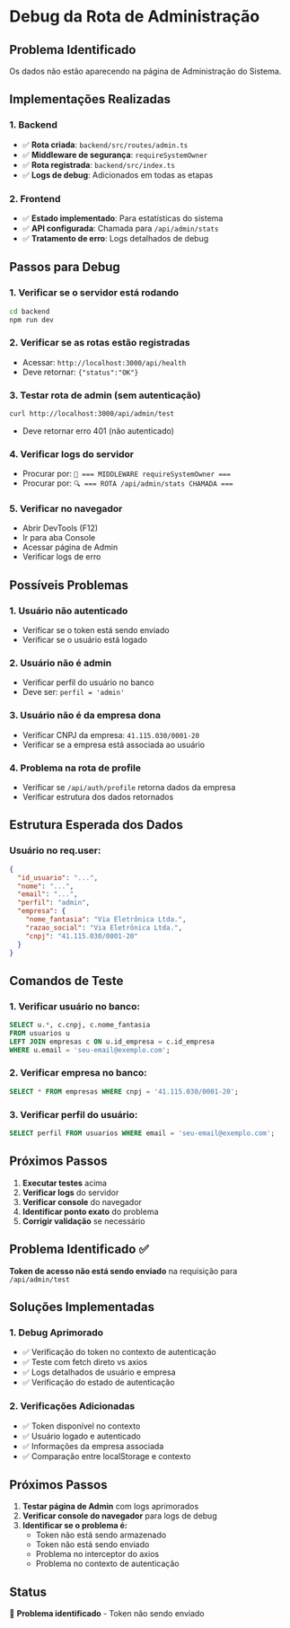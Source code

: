 # Debug da Rota de Administração

## Problema Identificado
Os dados não estão aparecendo na página de Administração do Sistema.

## Implementações Realizadas

### 1. Backend
- ✅ **Rota criada**: `backend/src/routes/admin.ts`
- ✅ **Middleware de segurança**: `requireSystemOwner`
- ✅ **Rota registrada**: `backend/src/index.ts`
- ✅ **Logs de debug**: Adicionados em todas as etapas

### 2. Frontend
- ✅ **Estado implementado**: Para estatísticas do sistema
- ✅ **API configurada**: Chamada para `/api/admin/stats`
- ✅ **Tratamento de erro**: Logs detalhados de debug

## Passos para Debug

### 1. Verificar se o servidor está rodando
```bash
cd backend
npm run dev
```

### 2. Verificar se as rotas estão registradas
- Acessar: `http://localhost:3000/api/health`
- Deve retornar: `{"status":"OK"}`

### 3. Testar rota de admin (sem autenticação)
```bash
curl http://localhost:3000/api/admin/test
```
- Deve retornar erro 401 (não autenticado)

### 4. Verificar logs do servidor
- Procurar por: `🔐 === MIDDLEWARE requireSystemOwner ===`
- Procurar por: `🔍 === ROTA /api/admin/stats CHAMADA ===`

### 5. Verificar no navegador
- Abrir DevTools (F12)
- Ir para aba Console
- Acessar página de Admin
- Verificar logs de erro

## Possíveis Problemas

### 1. **Usuário não autenticado**
- Verificar se o token está sendo enviado
- Verificar se o usuário está logado

### 2. **Usuário não é admin**
- Verificar perfil do usuário no banco
- Deve ser: `perfil = 'admin'`

### 3. **Usuário não é da empresa dona**
- Verificar CNPJ da empresa: `41.115.030/0001-20`
- Verificar se a empresa está associada ao usuário

### 4. **Problema na rota de profile**
- Verificar se `/api/auth/profile` retorna dados da empresa
- Verificar estrutura dos dados retornados

## Estrutura Esperada dos Dados

### Usuário no req.user:
```json
{
  "id_usuario": "...",
  "nome": "...",
  "email": "...",
  "perfil": "admin",
  "empresa": {
    "nome_fantasia": "Via Eletrônica Ltda.",
    "razao_social": "Via Eletrônica Ltda.",
    "cnpj": "41.115.030/0001-20"
  }
}
```

## Comandos de Teste

### 1. Verificar usuário no banco:
```sql
SELECT u.*, c.cnpj, c.nome_fantasia 
FROM usuarios u 
LEFT JOIN empresas c ON u.id_empresa = c.id_empresa 
WHERE u.email = 'seu-email@exemplo.com';
```

### 2. Verificar empresa no banco:
```sql
SELECT * FROM empresas WHERE cnpj = '41.115.030/0001-20';
```

### 3. Verificar perfil do usuário:
```sql
SELECT perfil FROM usuarios WHERE email = 'seu-email@exemplo.com';
```

## Próximos Passos

1. **Executar testes** acima
2. **Verificar logs** do servidor
3. **Verificar console** do navegador
4. **Identificar ponto exato** do problema
5. **Corrigir validação** se necessário

## Problema Identificado ✅

**Token de acesso não está sendo enviado** na requisição para `/api/admin/test`

## Soluções Implementadas

### 1. **Debug Aprimorado**
- ✅ Verificação do token no contexto de autenticação
- ✅ Teste com fetch direto vs axios
- ✅ Logs detalhados de usuário e empresa
- ✅ Verificação do estado de autenticação

### 2. **Verificações Adicionadas**
- ✅ Token disponível no contexto
- ✅ Usuário logado e autenticado
- ✅ Informações da empresa associada
- ✅ Comparação entre localStorage e contexto

## Próximos Passos

1. **Testar página de Admin** com logs aprimorados
2. **Verificar console do navegador** para logs de debug
3. **Identificar se o problema é:**
   - Token não está sendo armazenado
   - Token não está sendo enviado
   - Problema no interceptor do axios
   - Problema no contexto de autenticação

## Status
🔧 **Problema identificado** - Token não sendo enviado
